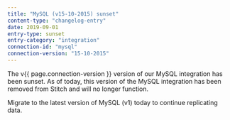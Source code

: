 ```yaml
---
title: "MySQL (v15-10-2015) sunset"
content-type: "changelog-entry"
date: 2019-09-01
entry-type: sunset
entry-category: "integration"
connection-id: "mysql"
connection-version: "15-10-2015"
---
```


The v{{ page.connection-version }} version of our MySQL integration has been sunset. As of today, this version of the MySQL integration has been removed from Stitch and will no longer function.

Migrate to the latest version of MySQL (v1) today to continue replicating data.